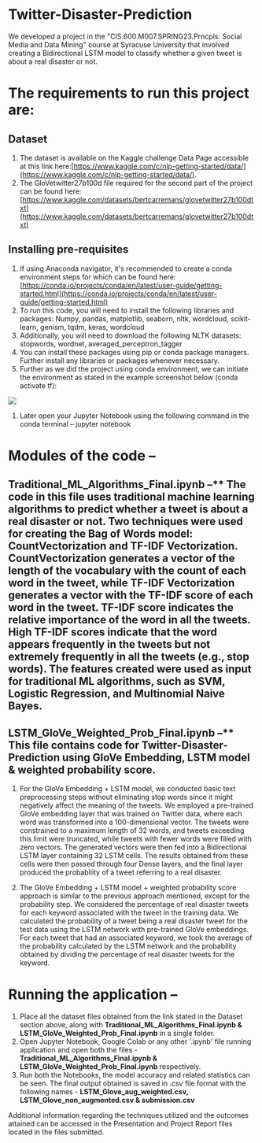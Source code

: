 # Twitter-Disaster-Prediction
We developed a project in the "CIS.600.M007.SPRING23.Prncpls: Social Media and Data Mining" course at Syracuse University that involved creating a Bidirectional LSTM model to classify whether a given tweet is about a real disaster or not.

# The requirements to run this project are:

## Dataset

1. The dataset is available on the Kaggle challenge Data Page accessible at this link here:[https://www.kaggle.com/c/nlp-getting-started/data/](https://www.kaggle.com/c/nlp-getting-started/data/).
2. The GloVetwitter27b100d file required for the second part of the project can be found here: [https://www.kaggle.com/datasets/bertcarremans/glovetwitter27b100dtxt](https://www.kaggle.com/datasets/bertcarremans/glovetwitter27b100dtxt)

## Installing pre-requisites

1. If using Anaconda navigator, it's recommended to create a conda environment steps for which can be found here: [https://conda.io/projects/conda/en/latest/user-guide/getting-started.html](https://conda.io/projects/conda/en/latest/user-guide/getting-started.html)
2. To run this code, you will need to install the following libraries and packages: Numpy, pandas, matplotlib, seaborn, nltk, wordcloud, scikit-learn, genism, tqdm, keras, wordcloud
3. Additionally, you will need to download the following NLTK datasets: stopwords, wordnet, averaged\_perceptron\_tagger
4. You can install these packages using pip or conda package managers. Further install any libraries or packages whenever necessary.
5. Further as we did the project using conda environment, we can initiate the environment as stated in the example screenshot below (conda activate tf):

![](RackMultipart20230506-1-3szm5o_html_f8740c3eac8cc6f6.png)

1. Later open your Jupyter Notebook using the following command in the conda terminal – jupyter notebook

# Modules of the code –

## Traditional\_ML\_Algorithms\_Final.ipynb –** The code in this file uses traditional machine learning algorithms to predict whether a tweet is about a real disaster or not. Two techniques were used for creating the Bag of Words model: CountVectorization and TF-IDF Vectorization. CountVectorization generates a vector of the length of the vocabulary with the count of each word in the tweet, while TF-IDF Vectorization generates a vector with the TF-IDF score of each word in the tweet. TF-IDF score indicates the relative importance of the word in all the tweets. High TF-IDF scores indicate that the word appears frequently in the tweets but not extremely frequently in all the tweets (e.g., stop words). The features created were used as input for traditional ML algorithms, such as SVM, Logistic Regression, and Multinomial Naive Bayes.

## LSTM\_GloVe\_Weighted\_Prob\_Final.ipynb –** This file contains code for Twitter-Disaster-Prediction using GloVe Embedding, LSTM model & weighted probability score.

1. For the GloVe Embedding + LSTM model, we conducted basic text preprocessing steps without eliminating stop words since it might negatively affect the meaning of the tweets. We employed a pre-trained GloVe embedding layer that was trained on Twitter data, where each word was transformed into a 100-dimensional vector. The tweets were constrained to a maximum length of 32 words, and tweets exceeding this limit were truncated, while tweets with fewer words were filled with zero vectors. The generated vectors were then fed into a Bidirectional LSTM layer containing 32 LSTM cells. The results obtained from these cells were then passed through four Dense layers, and the final layer produced the probability of a tweet referring to a real disaster.

1. The GloVe Embedding + LSTM model + weighted probability score approach is similar to the previous approach mentioned, except for the probability step. We considered the percentage of real disaster tweets for each keyword associated with the tweet in the training data. We calculated the probability of a tweet being a real disaster tweet for the test data using the LSTM network with pre-trained GloVe embeddings. For each tweet that had an associated keyword, we took the average of the probability calculated by the LSTM network and the probability obtained by dividing the percentage of real disaster tweets for the keyword.

# Running the application –

1. Place all the dataset files obtained from the link stated in the Dataset section above, along with **Traditional\_ML\_Algorithms\_Final.ipynb & LSTM\_GloVe\_Weighted\_Prob\_Final.ipynb** in a single folder.
2. Open Jupyter Notebook, Google Colab or any other '.ipynb' file running application and open both the files - **Traditional\_ML\_Algorithms\_Final.ipynb & LSTM\_GloVe\_Weighted\_Prob\_Final.ipynb** respectively.
3. Run both the Notebooks, the model accuracy and related statistics can be seen. The final output obtained is saved in .csv file format with the following names - **LSTM\_Glove\_aug\_weighted.csv, LSTM\_Glove\_non\_augmented.csv & submission.csv**

Additional information regarding the techniques utilized and the outcomes attained can be accessed in the Presentation and Project Report files located in the files submitted.
